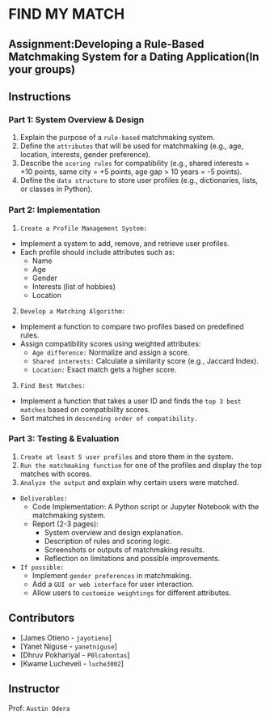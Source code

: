 # FIND MY MATCH
## Assignment:Developing a Rule-Based Matchmaking System for a Dating Application(In your groups)
## Instructions

### Part 1: System Overview & Design
1. Explain the purpose of a `rule-based` matchmaking system.
2. Define the `attributes` that will be used for matchmaking (e.g., age, location, interests, gender preference).
3. Describe the `scoring rules` for compatibility (e.g., shared interests = +10 points, same city = +5 points, age gap > 10 years = -5 points).
4. Define the `data structure` to store user profiles (e.g., dictionaries, lists, or classes in Python).

### Part 2: Implementation
1. `Create a Profile Management System:`
- Implement a system to add, remove, and retrieve user profiles.
- Each profile should include attributes such as:
  - Name
  - Age
  - Gender
  - Interests (list of hobbies)
  - Location
2. `Develop a Matching Algorithm:`
- Implement a function to compare two profiles based on predefined rules.
- Assign compatibility scores using weighted attributes:
  - `Age difference:` Normalize and assign a score.
  - `Shared interests:` Calculate a similarity score (e.g., Jaccard Index).
  - `Location:` Exact match gets a higher score.
3. `Find Best Matches:`
- Implement a function that takes a user ID and finds the `top 3 best matches` based on compatibility scores.
- Sort matches in `descending order of compatibility.`

### Part 3: Testing & Evaluation
1. `Create at least 5 user profiles` and store them in the system.
2. `Run the matchmaking function` for one of the profiles and display the top matches with scores.
3. `Analyze the output` and explain why certain users were matched.
- `Deliverables:`
  - Code Implementation: A Python script or Jupyter Notebook with the matchmaking system.
  - Report (2-3 pages):
    - System overview and design explanation.
    - Description of rules and scoring logic.
    - Screenshots or outputs of matchmaking results.
    - Reflection on limitations and possible improvements.
- `If possible:`
  - Implement `gender preferences` in matchmaking.
  - Add a `GUI or web interface` for user interaction.
  - Allow users to `customize weightings` for different attributes.

## Contributors
- [James Otieno - `jayotieno`]
- [Yanet Niguse - `yanetniguse`]
- [Dhruv Pokhariyal - `P0lcahontas`]
- [Kwame Lucheveli - `luche3002`]

## Instructor
Prof: `Austin Odera`